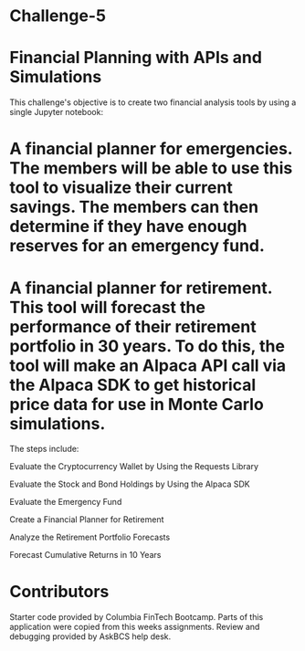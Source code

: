 # Challenge-5
# Financial Planning with APIs and Simulations

This challenge's objective is to create two financial analysis tools by using a single Jupyter notebook:

# A financial planner for emergencies. The members will be able to use this tool to visualize their current savings. The members can then determine if they have enough reserves for an emergency fund.

# A financial planner for retirement. This tool will forecast the performance of their retirement portfolio in 30 years. To do this, the tool will make an Alpaca API call via the Alpaca SDK to get historical price data for use in Monte Carlo simulations.

The steps include:

Evaluate the Cryptocurrency Wallet by Using the Requests Library

Evaluate the Stock and Bond Holdings by Using the Alpaca SDK

Evaluate the Emergency Fund

Create a Financial Planner for Retirement

Analyze the Retirement Portfolio Forecasts

Forecast Cumulative Returns in 10 Years

# Contributors
Starter code provided by Columbia FinTech Bootcamp. Parts of this application were copied from this weeks assignments. Review and debugging provided by AskBCS help desk.
